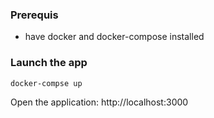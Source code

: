 
### Prerequis
- have docker and docker-compose installed

### Launch the app

``` bash
docker-compse up
``` 

Open the application: http://localhost:3000

